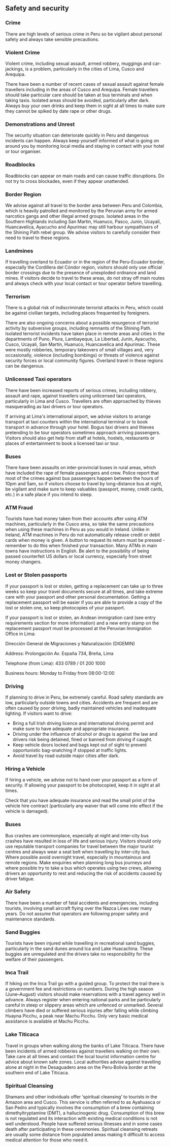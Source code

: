 ## Safety and security

### **Crime**

There are high levels of serious crime in Peru so be vigilant about personal safety and always take sensible precautions.

### **Violent Crime**

Violent crime, including sexual assault, armed robbery, muggings and car-jackings, is a problem, particularly in the cities of Lima, Cusco and Arequipa.

There have been a number of recent cases of sexual assault against female travellers including in the areas of Cusco and Arequipa. Female travellers should take particular care should be taken at bus terminals and when taking taxis. Isolated areas should be avoided, particularly after dark. Always buy your own drinks and keep them in sight at all times to make sure they cannot be spiked by date rape or other drugs.

### **Demonstrations and Unrest**

The security situation can deteriorate quickly in Peru and dangerous incidents can happen. Always keep yourself informed of what is going on around you by monitoring local media and staying in contact with your hotel or tour organiser.

### **Roadblocks**

Roadblocks can appear on main roads and can cause traffic disruptions. Do not try to cross blockades, even if they appear unattended.

### **Border Region**

We advise against all travel to the border area between Peru and Colombia, which is heavily patrolled and monitored by the Peruvian army for armed narcotics gangs and other illegal armed groups. Isolated areas in the Southern Highlands including San Martin, Huanuco, Pasco, Junin, Ucayali, Huancavelica, Ayacucho and Apurimac may still harbour sympathisers of the Shining Path rebel group. We advise visitors to carefully consider their need to travel to these regions.

### **Landmines**

If travelling overland to Ecuador or in the region of the Peru-Ecuador border, especially the Cordillera del Cóndor region, visitors should only use official border crossings due to the presence of unexploded ordnance and land mines. If visitors decide to travel to these areas, do not stray off main routes and always check with your local contact or tour operator before travelling.

### **Terrorism**

There is a global risk of indiscriminate terrorist attacks in Peru, which could be against civilian targets, including places frequented by foreigners.

There are also ongoing concerns about a possible resurgence of terrorist activity by subversive groups, including remnants of the Shining Path. Isolated terrorist incidents have taken place in remote areas and cities in the departments of Puno, Piura, Lambayeque, La Libertad, Junín, Ayacucho, Cusco, Ucayali, San Martín, Huanuco, Huancavelica and Apurímac. These were mostly robberies, temporary takeovers of small villages and, very occasionally, violence (including bombings) or threats of violence against security forces or local community figures. Overland travel in these regions can be dangerous.

### **Unlicensed Taxi operators**

There have been increased reports of serious crimes, including robbery, assault and rape, against travellers using unlicensed taxi operators, particularly in Lima and Cusco. Travellers are often approached by thieves masquerading as taxi drivers or tour operators.

If arriving at Lima's international airport, we advise visitors to arrange transport at taxi counters within the international terminal or to book transport in advance through your hotel. Bogus taxi drivers and thieves pretending to be tour operators sometimes approach arriving passengers. Visitors should also get help from staff at hotels, hostels, restaurants or places of entertainment to book a licensed taxi or tour.

### **Buses**

There have been assaults on inter-provincial buses in rural areas, which have included the rape of female passengers and crew. Police report that most of the crimes against bus passengers happen between the hours of 10pm and 5am, so if visitors choose to travel by long-distance bus at night, be vigilant and make sure to keep valuables (passport, money, credit cards, etc.) in a safe place if you intend to sleep.

### **ATM Fraud**

Tourists have had money taken from their accounts after using ATM machines, particularly in the Cusco area, so take the same precautions when using these machines in Peru as you would in Ireland. Unlike in Ireland, ATM machines in Peru do not automatically release credit or debit cards when money is given. A button to request its return must be pressed - remember to do this when finished your transaction. Many ATMs in main towns have instructions in English. Be alert to the possibility of being passed counterfeit US dollars or local currency, especially from street money changers.

### **Lost or Stolen passports**

If your passport is lost or stolen, getting a replacement can take up to three weeks so keep your travel documents secure at all times, and take extreme care with your passport and other personal documentation. Getting a replacement passport will be easier if you are able to provide a copy of the lost or stolen one, so keep photocopies of your passport.

If your passport is lost or stolen, an Andean immigration card (see entry requirements section for more information) and a new entry stamp on the replacement passport must be processed at the Peruvian Immigration Office in Lima:

Dirección General de Migraciones y Naturalización (DIGEMIN)

Address: Prolongación Av. España 734, Breña, Lima

Telephone (from Lima): 433 0789 / 01 200 1000

Business hours: Monday to Friday from 08:00-12:00

### **Driving**

If planning to drive in Peru, be extremely careful. Road safety standards are low, particularly outside towns and cities. Accidents are frequent and are often caused by poor driving, badly maintained vehicles and inadequate lighting. If visitors want to drive:

* Bring a full Irish driving licence and international driving permit and make sure to have adequate and appropriate insurance.
* Driving under the influence of alcohol or drugs is against the law and drivers risk being detained, fined or banned from driving if caught.
* Keep vehicle doors locked and bags kept out of sight to prevent opportunistic bag-snatching if stopped at traffic lights.
* Avoid travel by road outside major cities after dark.

### **Hiring a Vehicle**

If hiring a vehicle, we advise not to hand over your passport as a form of security. If allowing your passport to be photocopied, keep it in sight at all times.

Check that you have adequate insurance and read the small print of the vehicle hire contract (particularly any waiver that will come into effect if the vehicle is damaged).

### **Buses**

Bus crashes are commonplace, especially at night and inter-city bus crashes have resulted in loss of life and serious injury. Visitors should only use reputable transport companies for travel between the major tourist centres and always wear a seat belt when travelling by inter-city bus. Where possible avoid overnight travel, especially in mountainous and remote regions. Make enquiries when planning long bus journeys and where possible try to take a bus which operates using two crews, allowing drivers an opportunity to rest and reducing the risk of accidents caused by driver fatigue.

### **Air Safety**

There have been a number of fatal accidents and emergencies, including tourists, involving small aircraft flying over the Nazca Lines over many years. Do not assume that operators are following proper safety and maintenance standards.

### **Sand Buggies**

Tourists have been injured while travelling in recreational sand buggies, particularly in the sand dunes around Ica and Lake Huacachina. These buggies are unregulated and the drivers take no responsibility for the welfare of their passengers.

### **Inca Trail**

If hiking on the Inca Trail go with a guided group. To protect the trail there is a government fee and restrictions on numbers. During the high season (June–August) visitors should make reservations with a travel agency well in advance. Always register when entering national parks and be particularly careful in steep or slippery areas which are unfenced or unmarked. Several climbers have died or suffered serious injuries after falling while climbing Huayna Picchu, a peak near Machu Picchu. Only very basic medical assistance is available at Machu Picchu.

### **Lake Titicaca**

Travel in groups when walking along the banks of Lake Titicaca. There have been incidents of armed robberies against travellers walking on their own. Take care at all times and contact the local tourist information centre for advice about known safe zones. Local authorities advise against travelling alone at night in the Desaguadero area on the Peru-Bolivia border at the southern end of Lake Titicaca.

### **Spiritual Cleansing**

Shamans and other individuals offer ‘spiritual cleansing’ to tourists in the Amazon area and Cusco. This service is often referred to as Ayahuasca or San Pedro and typically involves the consumption of a brew containing dimethyltryptamine (DMT), a hallucinogenic drug. Consumption of this brew is not regulated and its interaction with existing medical conditions is not well understood. People have suffered serious illnesses and in some cases death after participating in these ceremonies. Spiritual cleansing retreats are usually some distance from populated areas making it difficult to access medical attention for those who need it.
